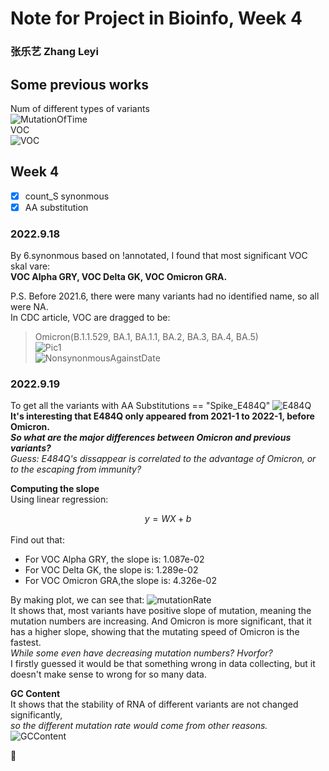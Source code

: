 # Note for Project in Bioinfo, Week 4
### 张乐艺 Zhang Leyi

## Some previous works   
Num of different types of variants   
![MutationOfTime](https://github.com/KirakiraZLY/Variants-and-mutation-rate-in-SARS-Cov2/blob/main/Img/Mutations%20during%20time.png?raw=true)   
VOC   
![VOC](https://github.com/KirakiraZLY/Variants-and-mutation-rate-in-SARS-Cov2/blob/main/Img/VOC.png?raw=true)
## Week 4
-[x] count_S synonmous   
-[x] AA substitution
### 2022.9.18
By 6.synonmous based on !annotated, I found that most significant VOC skal vare:   
**VOC Alpha GRY, VOC Delta GK, VOC Omicron GRA.**  

P.S. Before 2021.6, there were many variants had no identified name, so all were NA.   
In CDC article, VOC are dragged to be: 
> Omicron(B.1.1.529, BA.1, BA.1.1, BA.2, BA.3, BA.4, BA.5)   
![Pic1](https://github.com/KirakiraZLY/Variants-and-mutation-rate-in-SARS-Cov2/blob/main/Img/Synonmous%20against%20date.png?raw=true)   
![NonsynonmousAgainstDate](https://github.com/KirakiraZLY/Variants-and-mutation-rate-in-SARS-Cov2/blob/main/Img/Non%20Synonmous%20against%20date.png?raw=true)
### 2022.9.19   
To get all the variants with AA Substitutions == "Spike_E484Q"
![E484Q](https://github.com/KirakiraZLY/Variants-and-mutation-rate-in-SARS-Cov2/blob/main/Img/Spike_E484Q_Synonmous.png?raw=true)   
**It's interesting that E484Q only appeared from 2021-1 to 2022-1, before Omicron.**   
***So what are the major differences between Omicron and previous variants?***   
*Guess: E484Q's dissappear is correlated to the advantage of Omicron, or to the escaping from immunity?*
   
**Computing the slope**  
Using linear regression:<center> $y=WX+b$</center>    
Find out that:   
- For VOC Alpha GRY,  the slope is: 1.087e-02
- For VOC Delta GK,   the slope is: 1.289e-02
- For VOC Omicron GRA,the slope is: 4.326e-02
   
By making plot, we can see that: 
![mutationRate](https://github.com/KirakiraZLY/Variants-and-mutation-rate-in-SARS-Cov2/blob/main/Img/MutationRateOfDifferentVariants.png?raw=true)   
It shows that, most variants have positive slope of mutation, meaning the mutation numbers are increasing. And Omicron is more significant, that it has a higher slope, showing that the mutating speed of Omicron is the fastest.   
*While some even have decreasing mutation numbers? Hvorfor?*   
I firstly guessed it would be that something wrong in data collecting, but it doesn't make sense to wrong for so many data.
   
**GC Content**    
It shows that the stability of RNA of different variants are not changed significantly,    
*so the different mutation rate would come from other reasons.*
![GCContent](https://github.com/KirakiraZLY/Variants-and-mutation-rate-in-SARS-Cov2/blob/main/Img/GCContent.png?raw=true)   

🐰